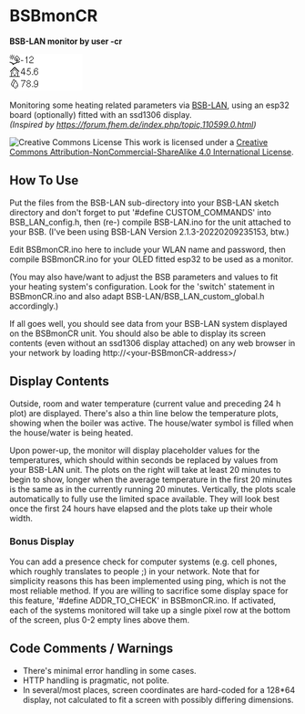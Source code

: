 # BSBmonCR
**BSB-LAN monitor by user -cr**

<img src="BSBmonCR.gif" size="400%">

Monitoring some heating related parameters via [BSB-LAN](https://github.com/fredlcore/bsb-lan),
using an esp32 board (optionally) fitted with an ssd1306 display.
<br>
*(Inspired by https://forum.fhem.de/index.php/topic,110599.0.html)*

<img alt="Creative Commons License" style="border-width:0"
     src="https://i.creativecommons.org/l/by-nc-sa/4.0/88x31.png" />
This work is licensed under a
<a rel="license" href="http://creativecommons.org/licenses/by-nc-sa/4.0/">
  Creative Commons Attribution-NonCommercial-ShareAlike 4.0 International License</a>.

## How To Use

Put the files from the BSB-LAN sub-directory into your BSB-LAN sketch directory
and don't forget to put '#define CUSTOM_COMMANDS' into BSB_LAN_config.h,
then (re-) compile BSB-LAN.ino for the unit attached to your BSB.
(I've been using BSB-LAN Version 2.1.3-20220209235153, btw.)

Edit BSBmonCR.ino here to include your WLAN name and password,
then compile BSBmonCR.ino for your OLED fitted esp32 to be used as a monitor.

(You may also have/want to adjust the BSB parameters and values to fit your
heating system's configuration. Look for the 'switch' statement in
BSBmonCR.ino and also adapt BSB-LAN/BSB_LAN_custom_global.h accordingly.)

If all goes well, you should see data from your BSB-LAN system displayed
on the BSBmonCR unit. You should also be able to display its screen contents
(even without an ssd1306 display attached) on any web browser in your network
by loading http://\<your-BSBmonCR-address\>/

## Display Contents

Outside, room and water temperature (current value and preceding 24 h plot)
are displayed.
There's also a thin line below the temperature plots, showing when the boiler
was active.
The house/water symbol is filled when the house/water is being heated.
  
Upon power-up, the monitor will display placeholder values for the
temperatures, which should within seconds be replaced by values from your
BSB-LAN unit.
The plots on the right will take at least 20 minutes to begin to show,
longer when the average temperature in the first 20 minutes is the same
as in the currently running 20 minutes. Vertically, the plots scale
automatically to fully use the limited space available. They will look best
once the first 24 hours have elapsed and the plots take up their whole width.
  
### Bonus Display
  
You can add a presence check for computer systems (e.g. cell phones, which
roughly translates to people ;) in your network. Note that for simplicity
reasons this has been implemented using ping, which is not the most
reliable method. If you are willing to sacrifice some display space for
this feature, '#define ADDR_TO_CHECK' in BSBmonCR.ino. 
If activated, each of the systems monitored will take up a single pixel
row at the bottom of the screen, plus 0-2 empty lines above them.

## Code Comments / Warnings
  
* There's minimal error handling in some cases.
* HTTP handling is pragmatic, not polite.
* In several/most places, screen coordinates are hard-coded for a 128*64
  display, not calculated to fit a screen with possibly differing dimensions.
